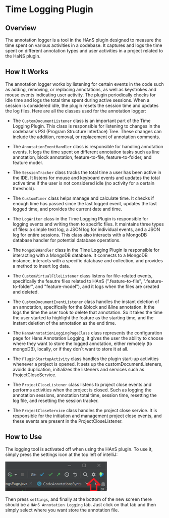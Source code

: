 # Time Logging Plugin

## Overview
The annotation logger is a tool in the HAnS plugin designed to measure the time spent on various activities in a codebase. It captures and logs the time spent on different annotation types and user activities in a project related to the HaNS plugin.

## How It Works
The annotation logger works by listening for certain events in the code such as adding, removing, or replacing annotations, as well as keystrokes and mouse events indicating user activity. The plugin periodically checks for idle time and logs the total time spent during active sessions. When a session is considered idle, the plugin resets the session time and updates the log files. Here are all the classes used for the annotation logger:

- The `CustomDocumentListener` class is an important part of the Time Logging Plugin. This class is responsible for listening to changes in the codebase's PSI (Program Structure Interface) Tree. These changes can include the addition, removal, or replacement of annotation comments.


- The `AnnotationEventHandler` class is responsible for handling annotation events. It logs the time spent on different annotation tasks such as line annotation, block annotation, feature-to-file, feature-to-folder, and feature model.


- The `SessionTracker` class tracks the total time a user has been active in the IDE. It listens for mouse and keyboard events and updates the total active time if the user is not considered idle (no activity for a certain threshold).


- The `CustomTimer` class helps manage and calculate time. It checks if enough time has passed since the last logged event, updates the last logged time, and provides the current date and time.


- The `LogWriter` class in the Time Logging Plugin is responsible for logging events and writing them to specific files. It maintains three types of files: a simple text log, a JSON log for individual events, and a JSON log for entire sessions. This class also interacts with a MongoDB database handler for potential database operations.


- The `MongoDBHandler` class in the Time Logging Plugin is responsible for interacting with a MongoDB database. It connects to a MongoDB instance, interacts with a specific database and collection, and provides a method to insert log data.


- The `CustomVirtualFileListener` class listens for file-related events, specifically the feautre files related to HAnS (".feature-to-file", ".feature-to-folder", and "feature-model"), and it logs when the files are created and deleted.


- The `CustomDocumentEventListener` class handles the instant deletion of an annotation, specifically for the &block and &line annotation. It the logs the time the user took to delete that annotation. So it takes the time the user started to highlight the feature as the starting time, and the instant deletion of the annotation as the end time.


- The `HansAnnotationLoggingPageClass` class represents the configuration page for Hans Annotation Logging, it gives the user the ability to choose where they want to store the logged annotation, either remotely (to mongoDB), locally, or if they don´t want to store it at all. 


- The `PluginStartupActivity` class handles the plugin start-up activities whenever a project is opened. It sets up the customDocumentListeners, avoids duplication, initializes  the listeners and services such as ProjectCloseService.


- The `ProjectCloseListener` class listens to project close events and performs activities when the project is closed. Such as logging the annotation sessions, annotation total time, session time, resetting the log file, and resetting the session tracker.


- The `ProjectCloseService` class handles the project close service. It is responsible for the initiation and management project close events, and these events are present in the ProjectCloseListener.



## How to Use
The logging tool is activated off when using the HAnS plugin. To use it, simply press the settings icon at the top left of intelliJ:

![](\materials\HansSettingPage.png)

Then press `settings`, and finally at the bottom of the new screen there should be a `HAnS Annotation Logging` tab. Just click on that tab and then simply select where you want store the annotation file.